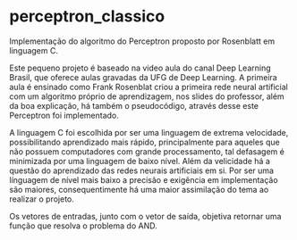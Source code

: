 # perceptron_classico
Implementação do algoritmo do Perceptron proposto por Rosenblatt em linguagem C.

Este pequeno projeto é baseado na video aula do canal Deep Learning Brasil, que oferece aulas gravadas da UFG de Deep Learning.
A primeira aula é ensinado como Frank Rosenblat criou a primeira rede neural artificial com um algoritmo próprio de aprendizagem, nos slides do professor, além da boa explicação, há também o pseudocódigo, através desse este Perceptron foi implementado.


A linguagem C foi escolhida por ser uma linguagem de extrema velocidade, possibilitando aprendizado mais rápido, principalmente para aqueles que não possuem computadores com grande processamento, tal defasagem é minimizada por uma linguagem de baixo nível. Além da velicidade há a questão do aprendizado das redes neurais artificiais em si. Por ser uma línguagem de nível mais baixo a precisão e exigência em implementação são maiores, consequentimente há uma maior assimilação do tema ao realizar o projeto.


Os vetores de entradas, junto com o vetor de saída, objetiva retornar uma função que resolva o problema do AND.
